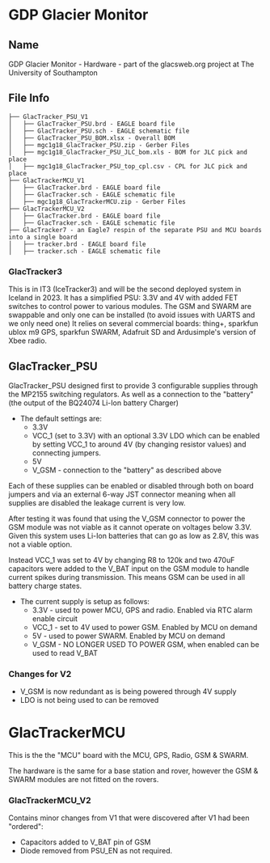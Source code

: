 # GDP Glacier Monitor

## Name
GDP Glacier Monitor - Hardware - part of the glacsweb.org project at The University of Southampton

## File Info
```
├── GlacTracker_PSU_V1
│   ├── GlacTracker_PSU.brd - EAGLE board file
│   ├── GlacTracker_PSU.sch - EAGLE schematic file
│   ├── GlacTracker_PSU_BOM.xlsx - Overall BOM
│   ├── mgc1g18_GlacTracker_PSU.zip - Gerber Files
│   ├── mgc1g18_GlacTracker_PSU_JLC_bom.xls - BOM for JLC pick and place
│   ├── mgc1g18_GlacTracker_PSU_top_cpl.csv - CPL for JLC pick and place
├── GlacTrackerMCU_V1 
│   ├── GlacTracker.brd - EAGLE board file
│   ├── GlacTracker.sch - EAGLE schematic file
│   ├── mgc1g18_GlacTrackerMCU.zip - Gerber Files
├── GlacTrackerMCU_V2
│   ├── GlacTracker.brd - EAGLE board file
│   ├── GlacTracker.sch - EAGLE schematic file
├── GlacTracker7 - an Eagle7 respin of the separate PSU and MCU boards into a single board
│   ├── tracker.brd - EAGLE board file
│   ├── tracker.sch - EAGLE schematic file
```

### GlacTracker3
This is in IT3 (IceTracker3) and will be the second deployed system in Iceland in 2023.
It has a simplified PSU: 3.3V and 4V with added FET switches to control power to various modules.
The GSM and SWARM are swappable and only one can be installed (to avoid issues with UARTS and we only need one)
It relies on several commercial boards: thing+, sparkfun ublox m9 GPS, sparkfun SWARM, Adafruit SD and Ardusimple's version of Xbee radio.

## GlacTracker_PSU
GlacTracker_PSU designed first to provide 3 configurable supplies through the MP2155 switching regulators. As well as a connection to the "battery" (the output of the BQ24074 Li-Ion battery Charger)
* The default settings are:
    * 3.3V
    * VCC_1 (set to 3.3V) with an optional 3.3V LDO which can be enabled by setting VCC_1 to around 4V (by changing resistor values) and connecting jumpers.
    * 5V
    * V_GSM - connection to the "battery" as described above

Each of these supplies can be enabled or disabled through both on board jumpers and via an external 6-way JST connector meaning when all supplies are disabled the leakage current is very low.

After testing it was found that using the V_GSM connector to power the GSM module was not viable as it cannot operate on voltages below 3.3V. Given this system uses Li-Ion batteries that can go as low as 2.8V, this was not a viable option.

Instead VCC_1 was set to 4V by changing R8 to 120k and two 470uF capacitors were added to the V_BAT input on the GSM module to handle current spikes during transmission. This means GSM can be used in all battery charge states.

* The current supply is setup as follows:
    * 3.3V - used to power MCU, GPS and radio. Enabled via RTC alarm enable circuit
    * VCC_1 - set to 4V used to power GSM. Enabled by MCU on demand
    * 5V - used to power SWARM. Enabled by MCU on demand
    * V_GSM - NO LONGER USED TO POWER GSM, when enabled can be used to read V_BAT

### Changes for V2
* V_GSM is now redundant as is being powered through 4V supply
* LDO is not being used to can be removed


# GlacTrackerMCU
This is the the "MCU" board with the MCU, GPS, Radio, GSM & SWARM.

The hardware is the same for a base station and rover, however the GSM & SWARM modules are not fitted on the rovers.


### GlacTrackerMCU_V2
Contains minor changes from V1 that were discovered after V1 had been "ordered":
* Capacitors added to V_BAT pin of GSM
* Diode removed from PSU_EN as not required.
